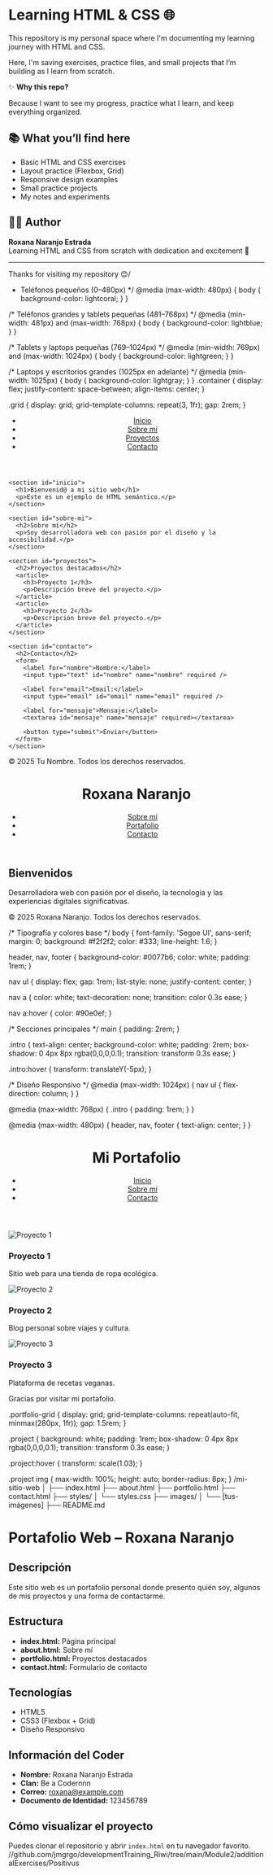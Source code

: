 # Learning HTML & CSS 🌐

This repository is my personal space where I'm documenting my learning journey with HTML and CSS.

Here, I'm saving exercises, practice files, and small projects that I’m building as I learn from scratch.

✨ **Why this repo?**

Because I want to see my progress, practice what I learn, and keep everything organized. 

## 📚 What you’ll find here

- Basic HTML and CSS exercises
- Layout practice (Flexbox, Grid)
- Responsive design examples
- Small practice projects
- My notes and experiments

## 👩‍💻 Author

**Roxana Naranjo Estrada**  
Learning HTML and CSS from scratch with dedication and excitement 💪

---

Thanks for visiting my repository 😊/
* Teléfonos pequeños (0–480px) */
@media (max-width: 480px) {
  body {
    background-color: lightcoral;
  }
}

/* Teléfonos grandes y tablets pequeñas (481–768px) */
@media (min-width: 481px) and (max-width: 768px) {
  body {
    background-color: lightblue;
  }
}

/* Tablets y laptops pequeñas (769–1024px) */
@media (min-width: 769px) and (max-width: 1024px) {
  body {
    background-color: lightgreen;
  }
}

/* Laptops y escritorios grandes (1025px en adelante) */
@media (min-width: 1025px) {
  body {
    background-color: lightgray;
  }
}
.container {
  display: flex;
  justify-content: space-between;
  align-items: center;
}

.grid {
  display: grid;
  grid-template-columns: repeat(3, 1fr);
  gap: 2rem;
}
<!DOCTYPE html>
<html lang="en">
<head>
  <meta charset="UTF-8" />
  <meta name="viewport" content="width=device-width, initial-scale=1.0" />
  <title>Mi Sitio Semántico</title>
  <link rel="stylesheet" href="css/style.css" />
</head>
<body>

  <header>
    <nav>
      <ul>
        <li><a href="#inicio">Inicio</a></li>
        <li><a href="#sobre-mi">Sobre mí</a></li>
        <li><a href="#proyectos">Proyectos</a></li>
        <li><a href="#contacto">Contacto</a></li>
      </ul>
    </nav>
  </header>

  <main>

    <section id="inicio">
      <h1>Bienvenid@ a mi sitio web</h1>
      <p>Este es un ejemplo de HTML semántico.</p>
    </section>

    <section id="sobre-mi">
      <h2>Sobre mí</h2>
      <p>Soy desarrolladora web con pasión por el diseño y la accesibilidad.</p>
    </section>

    <section id="proyectos">
      <h2>Proyectos destacados</h2>
      <article>
        <h3>Proyecto 1</h3>
        <p>Descripción breve del proyecto.</p>
      </article>
      <article>
        <h3>Proyecto 2</h3>
        <p>Descripción breve del proyecto.</p>
      </article>
    </section>

    <section id="contacto">
      <h2>Contacto</h2>
      <form>
        <label for="nombre">Nombre:</label>
        <input type="text" id="nombre" name="nombre" required />

        <label for="email">Email:</label>
        <input type="email" id="email" name="email" required />

        <label for="mensaje">Mensaje:</label>
        <textarea id="mensaje" name="mensaje" required></textarea>

        <button type="submit">Enviar</button>
      </form>
    </section>

  </main>

  <footer>
    <p>&copy; 2025 Tu Nombre. Todos los derechos reservados.</p>
  </footer>

</body>
</html>

<!DOCTYPE html>
<html lang="es">
<head>
  <meta charset="UTF-8" />
  <meta name="viewport" content="width=device-width, initial-scale=1.0" />
  <title>Mi Portafolio | Roxana Naranjo</title>
  <link rel="stylesheet" href="styles/styles.css" />
</head>
<body>
  <header>
    <h1>Roxana Naranjo</h1>
    <nav>
      <ul>
        <li><a href="about.html">Sobre mí</a></li>
        <li><a href="portfolio.html">Portafolio</a></li>
        <li><a href="contact.html">Contacto</a></li>
      </ul>
    </nav>
  </header>

  <main>
    <section class="intro">
      <h2>Bienvenidos</h2>
      <p>Desarrolladora web con pasión por el diseño, la tecnología y las experiencias digitales significativas.</p>
    </section>
  </main>

  <footer>
    <p>© 2025 Roxana Naranjo. Todos los derechos reservados.</p>
  </footer>
</body>
</html>
/* Tipografía y colores base */
body {
  font-family: 'Segoe UI', sans-serif;
  margin: 0;
  background: #f2f2f2;
  color: #333;
  line-height: 1.6;
}

header, nav, footer {
  background-color: #0077b6;
  color: white;
  padding: 1rem;
}

nav ul {
  display: flex;
  gap: 1rem;
  list-style: none;
  justify-content: center;
}

nav a {
  color: white;
  text-decoration: none;
  transition: color 0.3s ease;
}

nav a:hover {
  color: #90e0ef;
}

/* Secciones principales */
main {
  padding: 2rem;
}

.intro {
  text-align: center;
  background-color: white;
  padding: 2rem;
  box-shadow: 0 4px 8px rgba(0,0,0,0.1);
  transition: transform 0.3s ease;
}

.intro:hover {
  transform: translateY(-5px);
}

/* Diseño Responsivo */
@media (max-width: 1024px) {
  nav ul {
    flex-direction: column;
  }
}

@media (max-width: 768px) {
  .intro {
    padding: 1rem;
  }
}

@media (max-width: 480px) {
  header, nav, footer {
    text-align: center;
  }
}

<!DOCTYPE html>
<html lang="es">
<head>
  <meta charset="UTF-8" />
  <meta name="viewport" content="width=device-width, initial-scale=1.0" />
  <title>Portafolio | Roxana</title>
  <link rel="stylesheet" href="styles/styles.css" />
</head>
<body>
  <header>
    <h1>Mi Portafolio</h1>
    <nav>
      <ul>
        <li><a href="index.html">Inicio</a></li>
        <li><a href="about.html">Sobre mí</a></li>
        <li><a href="contact.html">Contacto</a></li>
      </ul>
    </nav>
  </header>

  <main>
    <section class="portfolio-grid">
      <article class="project">
        <img src="images/proyecto1.jpg" alt="Proyecto 1" />
        <h3>Proyecto 1</h3>
        <p>Sitio web para una tienda de ropa ecológica.</p>
      </article>
      <article class="project">
        <img src="images/proyecto2.jpg" alt="Proyecto 2" />
        <h3>Proyecto 2</h3>
        <p>Blog personal sobre viajes y cultura.</p>
      </article>
      <article class="project">
        <img src="images/proyecto3.jpg" alt="Proyecto 3" />
        <h3>Proyecto 3</h3>
        <p>Plataforma de recetas veganas.</p>
      </article>
    </section>
  </main>

  <footer>
    <p>Gracias por visitar mi portafolio.</p>
  </footer>
</body>
</html>
.portfolio-grid {
  display: grid;
  grid-template-columns: repeat(auto-fit, minmax(280px, 1fr));
  gap: 1.5rem;
}

.project {
  background: white;
  padding: 1rem;
  box-shadow: 0 4px 8px rgba(0,0,0,0.1);
  transition: transform 0.3s ease;
}

.project:hover {
  transform: scale(1.03);
}

.project img {
  max-width: 100%;
  height: auto;
  border-radius: 8px;
}
/mi-sitio-web
│
├── index.html
├── about.html
├── portfolio.html
├── contact.html
├── styles/
│   └── styles.css
├── images/
│   └── [tus-imágenes]
├── README.md
# Portafolio Web – Roxana Naranjo

## Descripción
Este sitio web es un portafolio personal donde presento quién soy, algunos de mis proyectos y una forma de contactarme.

## Estructura
- **index.html:** Página principal
- **about.html:** Sobre mí
- **portfolio.html:** Proyectos destacados
- **contact.html:** Formulario de contacto

## Tecnologías
- HTML5
- CSS3 (Flexbox + Grid)
- Diseño Responsivo

## Información del Coder
- **Nombre:** Roxana Naranjo Estrada
- **Clan:** Be a Codernnn
- **Correo:** roxana@example.com
- **Documento de Identidad:** 123456789

## Cómo visualizar el proyecto
Puedes clonar el repositorio y abrir `index.html` en tu navegador favorito.
//github.com/jmgrgo/developmentTraining_Riwi/tree/main/Module2/additionalExercises/Positivus
